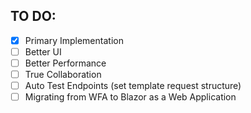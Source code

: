## TO DO:
- [x] Primary Implementation
- [ ] Better UI
- [ ] Better Performance
- [ ] True Collaboration
- [ ] Auto Test Endpoints (set template request structure)
- [ ] Migrating from WFA to Blazor as a Web Application
